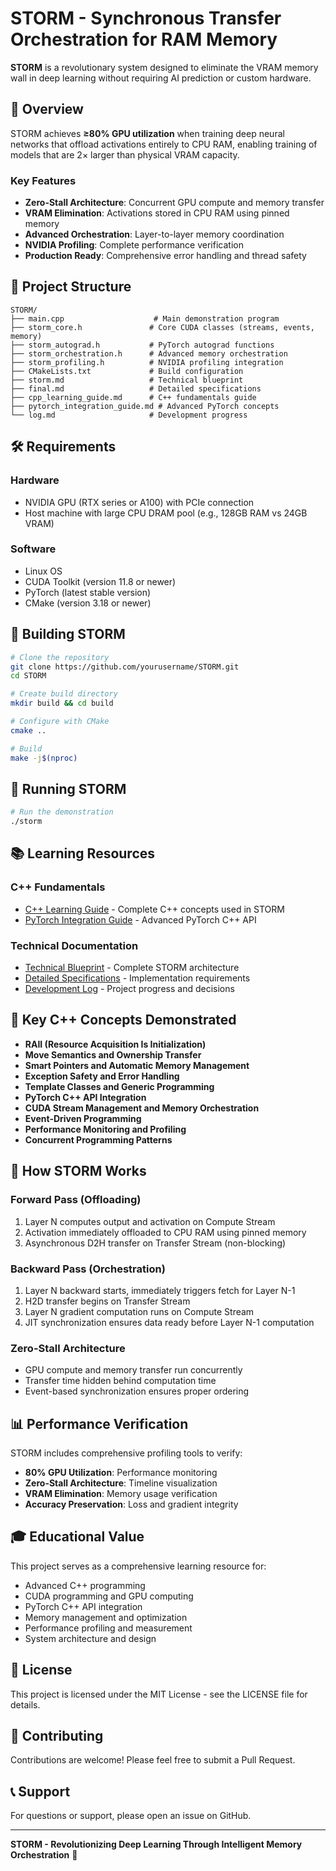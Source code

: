 # STORM - Synchronous Transfer Orchestration for RAM Memory

**STORM** is a revolutionary system designed to eliminate the VRAM memory wall in deep learning without requiring AI prediction or custom hardware.

## 🚀 Overview

STORM achieves **≥80% GPU utilization** when training deep neural networks that offload activations entirely to CPU RAM, enabling training of models that are 2× larger than physical VRAM capacity.

### Key Features

- **Zero-Stall Architecture**: Concurrent GPU compute and memory transfer
- **VRAM Elimination**: Activations stored in CPU RAM using pinned memory
- **Advanced Orchestration**: Layer-to-layer memory coordination
- **NVIDIA Profiling**: Complete performance verification
- **Production Ready**: Comprehensive error handling and thread safety

## 📁 Project Structure

```
STORM/
├── main.cpp                    # Main demonstration program
├── storm_core.h               # Core CUDA classes (streams, events, memory)
├── storm_autograd.h           # PyTorch autograd functions
├── storm_orchestration.h      # Advanced memory orchestration
├── storm_profiling.h          # NVIDIA profiling integration
├── CMakeLists.txt             # Build configuration
├── storm.md                   # Technical blueprint
├── final.md                   # Detailed specifications
├── cpp_learning_guide.md      # C++ fundamentals guide
├── pytorch_integration_guide.md # Advanced PyTorch concepts
└── log.md                     # Development progress
```

## 🛠️ Requirements

### Hardware
- NVIDIA GPU (RTX series or A100) with PCIe connection
- Host machine with large CPU DRAM pool (e.g., 128GB RAM vs 24GB VRAM)

### Software
- Linux OS
- CUDA Toolkit (version 11.8 or newer)
- PyTorch (latest stable version)
- CMake (version 3.18 or newer)

## 🔧 Building STORM

```bash
# Clone the repository
git clone https://github.com/yourusername/STORM.git
cd STORM

# Create build directory
mkdir build && cd build

# Configure with CMake
cmake ..

# Build
make -j$(nproc)
```

## 🚀 Running STORM

```bash
# Run the demonstration
./storm
```

## 📚 Learning Resources

### C++ Fundamentals
- [C++ Learning Guide](cpp_learning_guide.md) - Complete C++ concepts used in STORM
- [PyTorch Integration Guide](pytorch_integration_guide.md) - Advanced PyTorch C++ API

### Technical Documentation
- [Technical Blueprint](storm.md) - Complete STORM architecture
- [Detailed Specifications](final.md) - Implementation requirements
- [Development Log](log.md) - Project progress and decisions

## 🎯 Key C++ Concepts Demonstrated

- **RAII (Resource Acquisition Is Initialization)**
- **Move Semantics and Ownership Transfer**
- **Smart Pointers and Automatic Memory Management**
- **Exception Safety and Error Handling**
- **Template Classes and Generic Programming**
- **PyTorch C++ API Integration**
- **CUDA Stream Management and Memory Orchestration**
- **Event-Driven Programming**
- **Performance Monitoring and Profiling**
- **Concurrent Programming Patterns**

## 🔬 How STORM Works

### Forward Pass (Offloading)
1. Layer N computes output and activation on Compute Stream
2. Activation immediately offloaded to CPU RAM using pinned memory
3. Asynchronous D2H transfer on Transfer Stream (non-blocking)

### Backward Pass (Orchestration)
1. Layer N backward starts, immediately triggers fetch for Layer N-1
2. H2D transfer begins on Transfer Stream
3. Layer N gradient computation runs on Compute Stream
4. JIT synchronization ensures data ready before Layer N-1 computation

### Zero-Stall Architecture
- GPU compute and memory transfer run concurrently
- Transfer time hidden behind computation time
- Event-based synchronization ensures proper ordering

## 📊 Performance Verification

STORM includes comprehensive profiling tools to verify:
- **80% GPU Utilization**: Performance monitoring
- **Zero-Stall Architecture**: Timeline visualization
- **VRAM Elimination**: Memory usage verification
- **Accuracy Preservation**: Loss and gradient integrity

## 🎓 Educational Value

This project serves as a comprehensive learning resource for:
- Advanced C++ programming
- CUDA programming and GPU computing
- PyTorch C++ API integration
- Memory management and optimization
- Performance profiling and measurement
- System architecture and design

## 📄 License

This project is licensed under the MIT License - see the LICENSE file for details.

## 🤝 Contributing

Contributions are welcome! Please feel free to submit a Pull Request.

## 📞 Support

For questions or support, please open an issue on GitHub.

---

**STORM - Revolutionizing Deep Learning Through Intelligent Memory Orchestration** 🚀